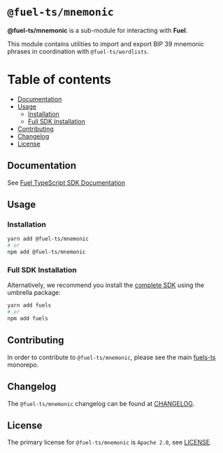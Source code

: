 # `@fuel-ts/mnemonic`

**@fuel-ts/mnemonic** is a sub-module for interacting with **Fuel**.

This module contains utilities to import and export BIP 39 mnemonic phrases in coordination with `@fuel-ts/wordlists`.

# Table of contents

- [Documentation](#documentation)
- [Usage](#usage)
  - [Installation](#installation)
  - [Full SDK Installation](#full-sdk-installation)
- [Contributing](#contributing)
- [Changelog](#changelog)
- [License](#license)

## Documentation

See [Fuel TypeScript SDK Documentation](https://fuellabs.github.io/fuels-ts/)

## Usage

### Installation

```sh
yarn add @fuel-ts/mnemonic
# or
npm add @fuel-ts/mnemonic
```

### Full SDK Installation

Alternatively, we recommend you install the [complete SDK](https://github.com/FuelLabs/fuels-ts) using the umbrella package:

```sh
yarn add fuels
# or
npm add fuels
```

## Contributing

In order to contribute to `@fuel-ts/mnemonic`, please see the main [fuels-ts](https://github.com/FuelLabs/fuels-ts) monorepo.

## Changelog

The `@fuel-ts/mnemonic` changelog can be found at [CHANGELOG](./CHANGELOG.md).

## License

The primary license for `@fuel-ts/mnemonic` is `Apache 2.0`, see [LICENSE](./LICENSE).
